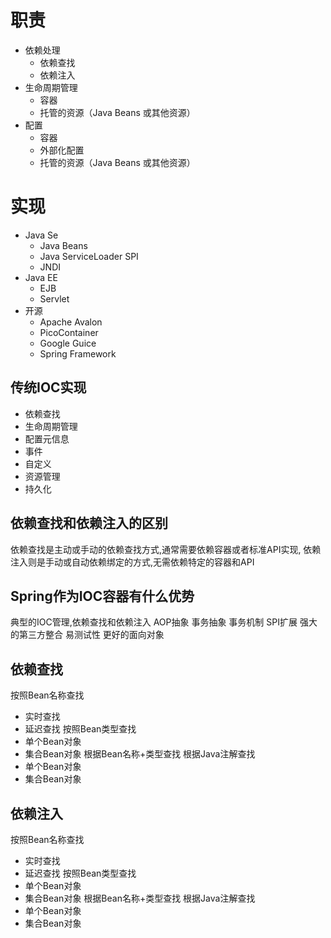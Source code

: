 # 职责
- 依赖处理
  - 依赖查找
  - 依赖注入
- 生命周期管理
  - 容器
  - 托管的资源（Java Beans 或其他资源）
- 配置
  - 容器
  - 外部化配置
  - 托管的资源（Java Beans 或其他资源）

# 实现

- Java Se
  - Java Beans
  - Java ServiceLoader SPI
  - JNDI
- Java EE 
  - EJB
  - Servlet
- 开源
  - Apache Avalon
  - PicoContainer
  - Google Guice
  - Spring Framework


## 传统IOC实现
 - 依赖查找
 - 生命周期管理
 - 配置元信息
 - 事件
 - 自定义
 - 资源管理
 - 持久化
 
## 依赖查找和依赖注入的区别
依赖查找是主动或手动的依赖查找方式,通常需要依赖容器或者标准API实现,
依赖注入则是手动或自动依赖绑定的方式,无需依赖特定的容器和API
 
## Spring作为IOC容器有什么优势
典型的IOC管理,依赖查找和依赖注入
AOP抽象
事务抽象
事务机制
SPI扩展
强大的第三方整合
易测试性
更好的面向对象

## 依赖查找
按照Bean名称查找
- 实时查找
- 延迟查找
按照Bean类型查找
- 单个Bean对象
- 集合Bean对象
根据Bean名称+类型查找
根据Java注解查找
- 单个Bean对象
- 集合Bean对象

## 依赖注入
按照Bean名称查找
- 实时查找
- 延迟查找
按照Bean类型查找
- 单个Bean对象
- 集合Bean对象
根据Bean名称+类型查找
根据Java注解查找
- 单个Bean对象
- 集合Bean对象